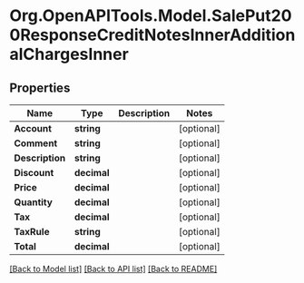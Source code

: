 # Org.OpenAPITools.Model.SalePut200ResponseCreditNotesInnerAdditionalChargesInner

## Properties

Name | Type | Description | Notes
------------ | ------------- | ------------- | -------------
**Account** | **string** |  | [optional] 
**Comment** | **string** |  | [optional] 
**Description** | **string** |  | [optional] 
**Discount** | **decimal** |  | [optional] 
**Price** | **decimal** |  | [optional] 
**Quantity** | **decimal** |  | [optional] 
**Tax** | **decimal** |  | [optional] 
**TaxRule** | **string** |  | [optional] 
**Total** | **decimal** |  | [optional] 

[[Back to Model list]](../README.md#documentation-for-models) [[Back to API list]](../README.md#documentation-for-api-endpoints) [[Back to README]](../README.md)

